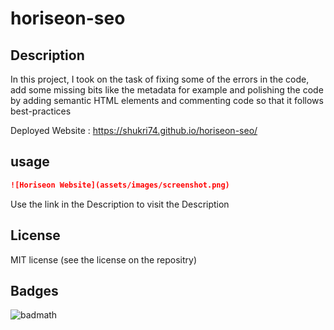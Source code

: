 # horiseon-seo

## Description

In this project, I took on the task of fixing some of the errors in the code, add some missing bits like the metadata for example and polishing the code by adding semantic HTML elements and commenting code so that it follows best-practices

Deployed Website : https://shukri74.github.io/horiseon-seo/

## usage

```md
![Horiseon Website](assets/images/screenshot.png)
```
Use the link in the Description to visit the Description

## License

MIT license (see the license on the repositry)

## Badges

![badmath](https://img.shields.io/github/languages/top/nielsenjared/badmath)

